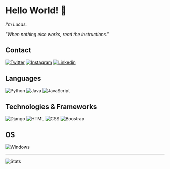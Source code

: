 # Hello World! 👋
_I'm Lucas._

_"When nothing else works, read the instructions."_

## Contact

[![Twitter](https://img.shields.io/badge/Twitter-1DA1F2?style=for-the-badge&logo=twitter&logoColor=white)](https://twitter.com/Scriwolneyou)
[![Instagram](https://img.shields.io/badge/Instagram-E4405F?style=for-the-badge&logo=instagram&logoColor=white)](https://www.instagram.com/lilliam_sahara/)
[![Linkedin](https://img.shields.io/badge/LinkedIn-0077B5?style=for-the-badge&logo=linkedin&logoColor=white)](https://www.linkedin.com/in/lucas-santos-45b202203/)


## Languages
![Python](https://img.shields.io/badge/Python-3776AB?style=for-the-badge&logo=python&logoColor=white)
![Java](https://img.shields.io/badge/Java-ED8B00?style=for-the-badge&logo=openjdk&logoColor=white)
![JavaScript](https://img.shields.io/badge/JavaScript-F7DF1E?style=for-the-badge&logo=javascript&logoColor=black)

## Technologies & Frameworks
![Django](https://img.shields.io/badge/Django-092E20?style=for-the-badge&logo=django&logoColor=white)
![HTML](https://img.shields.io/badge/HTML-239120?style=for-the-badge&logo=html5&logoColor=white)
![CSS](https://img.shields.io/badge/CSS-239120?&style=for-the-badge&logo=css3&logoColor=white)
![Boostrap](https://img.shields.io/badge/Bootstrap-563D7C?style=for-the-badge&logo=bootstrap&logoColor=white)

## OS
![Windows](https://img.shields.io/badge/Windows-0078D6?style=for-the-badge&logo=windows&logoColor=white)

<hr>

![Stats](https://github-readme-streak-stats.herokuapp.com/?user=scriwolneyou&hide_border=true&card_width=338&theme=transparent)
